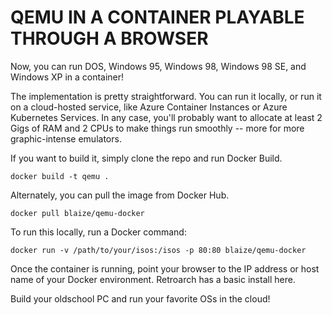 # QEMU IN A CONTAINER PLAYABLE THROUGH A BROWSER

Now, you can run DOS, Windows 95, Windows 98, Windows 98 SE, and Windows XP in a container!


The implementation is pretty straightforward. You can run it locally, or run it on a cloud-hosted service, like Azure Container Instances or Azure Kubernetes Services. In any case, you'll probably want to allocate at least 2 Gigs of RAM and 2 CPUs to make things run smoothly -- more for more graphic-intense emulators.

If you want to build it, simply clone the repo and run Docker Build.

`docker build -t qemu . ` 

Alternately, you can pull the image from Docker Hub.

`docker pull blaize/qemu-docker`

To run this locally, run a Docker command:

`docker run -v /path/to/your/isos:/isos -p 80:80 blaize/qemu-docker`

Once the container is running, point your browser to the IP address or host name of your Docker environment. Retroarch has a basic install here.

Build your oldschool PC and run your favorite OSs in the cloud!
